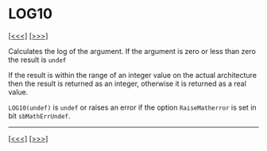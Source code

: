 # LOG10

[\[\<\<\<\]](ug_25.130.md) [\[\>\>\>\]](ug_25.132.md)

Calculates the log of the argument. If the argument is zero or less than
zero the result is `undef`

If the result is within the range of an integer value on the actual
architecture then the result is returned as an integer, otherwise it is
returned as a real value.

`LOG10(undef)` is `undef` or raises an error if the option
`RaiseMatherror` is set in bit `sbMathErrUndef`.

-----

[\[\<\<\<\]](ug_25.130.md) [\[\>\>\>\]](ug_25.132.md)

